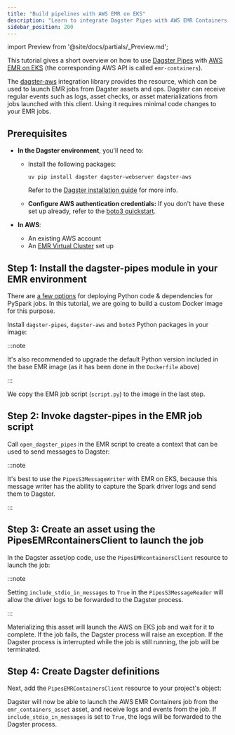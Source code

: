 ```yaml
---
title: "Build pipelines with AWS EMR on EKS"
description: "Learn to integrate Dagster Pipes with AWS EMR Containers to launch external code from Dagster assets."
sidebar_position: 200
---
```


import Preview from '@site/docs/partials/\_Preview.md';

<Preview />

This tutorial gives a short overview on how to use [Dagster Pipes](/guides/build/external-pipelines/) with [AWS EMR on EKS](https://aws.amazon.com/emr/features/eks/) (the corresponding AWS API is called `emr-containers`).

The [dagster-aws](/api/libraries/dagster-aws) integration library provides the <PyObject section="libraries" object="pipes.PipesEMRContainersClient" module="dagster_aws" /> resource, which can be used to launch EMR jobs from Dagster assets and ops. Dagster can receive regular events such as logs, asset checks, or asset materializations from jobs launched with this client. Using it requires minimal code changes to your EMR jobs.

## Prerequisites

- **In the Dagster environment**, you'll need to:

  - Install the following packages:

    ```shell
    uv pip install dagster dagster-webserver dagster-aws
    ```

    Refer to the [Dagster installation guide](/getting-started/installation) for more info.

  - **Configure AWS authentication credentials:** If you don't have these set up already, refer to the [boto3 quickstart](https://boto3.amazonaws.com/v1/documentation/api/latest/guide/quickstart.html).

- **In AWS**:

  - An existing AWS account
  - An [EMR Virtual Cluster](https://docs.aws.amazon.com/emr/latest/EMR-on-EKS-DevelopmentGuide/virtual-cluster.html) set up

## Step 1: Install the dagster-pipes module in your EMR environment

There are [a few options](https://aws.github.io/aws-emr-containers-best-practices/submit-applications/docs/spark/pyspark/#python-code-with-python-dependencies) for deploying Python code & dependencies for PySpark jobs. In this tutorial, we are going to build a custom Docker image for this purpose.

Install `dagster-pipes`, `dagster-aws` and `boto3` Python packages in your image:

<CodeExample path="docs_snippets/docs_snippets/guides/dagster/dagster_pipes/emr-containers/Dockerfile" />

:::note

It's also recommended to upgrade the default Python version included in the base EMR image (as it has been done in the `Dockerfile` above)

:::

We copy the EMR job script (`script.py`) to the image in the last step.

## Step 2: Invoke dagster-pipes in the EMR job script

Call `open_dagster_pipes` in the EMR script to create a context that can be used to send messages to Dagster:

<CodeExample path="docs_snippets/docs_snippets/guides/dagster/dagster_pipes/emr-containers/script.py" />

:::note

It's best to use the `PipesS3MessageWriter` with EMR on EKS, because this message writer has the ability to capture the Spark driver logs and send them to Dagster.

:::

## Step 3: Create an asset using the PipesEMRcontainersClient to launch the job

In the Dagster asset/op code, use the `PipesEMRcontainersClient` resource to launch the job:

<CodeExample path="docs_snippets/docs_snippets/guides/dagster/dagster_pipes/emr-containers/dagster_code.py" startAfter="start_asset_marker" endBefore="end_asset_marker" />

:::note

Setting `include_stdio_in_messages` to `True` in the `PipesS3MessageReader` will allow the driver logs to be forwarded to the Dagster process.

:::

Materializing this asset will launch the AWS on EKS job and wait for it to complete. If the job fails, the Dagster process will raise an exception. If the Dagster process is interrupted while the job is still running, the job will be terminated.

## Step 4: Create Dagster definitions

Next, add the `PipesEMRContainersClient` resource to your project's <PyObject section="definitions" module="dagster" object="Definitions" /> object:

<CodeExample path="docs_snippets/docs_snippets/guides/dagster/dagster_pipes/emr-containers/dagster_code.py" startAfter="start_definitions_marker" endBefore="end_definitions_marker" />

Dagster will now be able to launch the AWS EMR Containers job from the `emr_containers_asset` asset, and receive logs and events from the job. If `include_stdio_in_messages` is set to `True`, the logs will be forwarded to the Dagster process.
